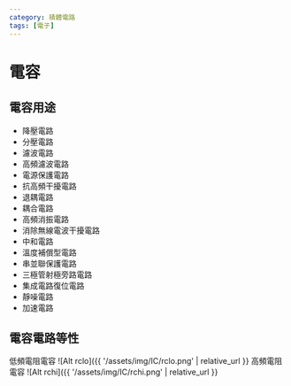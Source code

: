 ```yaml
---
category: 積體電路
tags: [電子]
---
```


# 電容

## 電容用途
 * 降壓電路
 * 分壓電路
 * 濾波電路
 * 高頻濾波電路
 * 電源保護電路
 * 抗高頻干擾電路
 * 退耦電路
 * 耦合電路
 * 高頻消振電路
 * 消除無線電波干擾電路
 * 中和電路
 * 溫度補償型電路
 * 串並聯保護電路
 * 三極管射極旁路電路
 * 集成電路復位電路
 * 靜噪電路
 * 加速電路
## 電容電路等性
低頻電阻電容
![Alt rclo]({{ '/assets/img/IC/rclo.png' | relative_url }}
高頻電阻電容
![Alt rchi]({{ '/assets/img/IC/rchi.png' | relative_url }}

